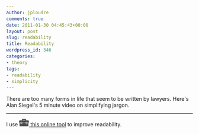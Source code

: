```yaml
---
author: jploudre
comments: true
date: 2011-01-30 04:45:43+00:00
layout: post
slug: readability
title: Readability
wordpress_id: 346
categories:
- theory
tags:
- readability
- simplicity
---
```


There are too many forms in life that seem to be written by lawyers.  Here's Alan Siegel's 5 minute video on simplifying jargon.

------------
 

I use [![](/files/2011/01/36-toolbox.png) this online tool](http://www.online-utility.org/english/readability_test_and_improve.jsp) to improve readability.

